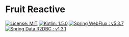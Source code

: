 # Fruit Reactive

[![License: MIT](https://img.shields.io/badge/License-MIT-yellow.svg)](https://opensource.org/licenses/MIT) [![Kotlin: 1.5.0](https://img.shields.io/badge/Kotlin-1.5.0-brightgreen)](https://kotlinlang.org)  [![Spring WebFlux : v5.3.7](https://img.shields.io/badge/Spring%20WebFlux-v5.3.7-green)](https://docs.spring.io/spring-framework/docs/current/reference/html/web-reactive.html#webflux-reactive-spring-web) [![Spring Data R2DBC : v1.3.1](https://img.shields.io/badge/Spring%20Data%20R2DBC-v1.3.1-yellowgreen)](https://docs.spring.io/spring-framework/docs/current/reference/html/web-reactive.html#webflux-reactive-spring-web)


